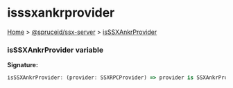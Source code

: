 # isssxankrprovider

[Home](https://github.com/spruceid/ssx/blob/main/documentation/reference/ssx-server/index.md) > [@spruceid/ssx-server](./) > [isSSXAnkrProvider](ssx-server.isssxankrprovider.md)

### isSSXAnkrProvider variable

**Signature:**

```typescript
isSSXAnkrProvider: (provider: SSXRPCProvider) => provider is SSXAnkrProvider
```
